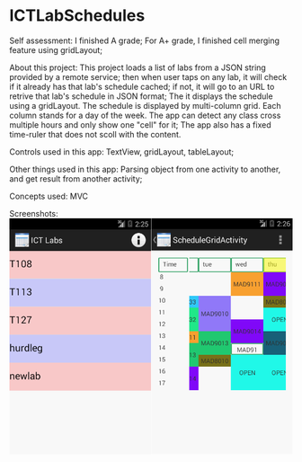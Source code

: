 ICTLabSchedules
===============
Self assessment: I finished A grade; 
For A+ grade, I finished cell merging feature using gridLayout; 

About this project:
This project loads a list of labs from a JSON string provided by a remote service;
then when user taps on any lab, it will check if it already has that lab's schedule 
cached; if not, it will go to an URL to retrive that lab's schedule in JSON format; 
The it displays the schedule using a gridLayout. 
The schedule is displayed by multi-column grid. Each column stands for a day of the week. 
The app can detect any class cross multiple hours and only show one "cell" for it;
The app also has a fixed time-ruler that does not scoll with the content. 

Controls used in this app:
TextView, gridLayout, tableLayout;

Other things used in this app:
Parsing object from one activity to another, and get result from another activity;

Concepts used: 
MVC

Screenshots:
![ScreenShot](/screenshots/mainactivity.png)
